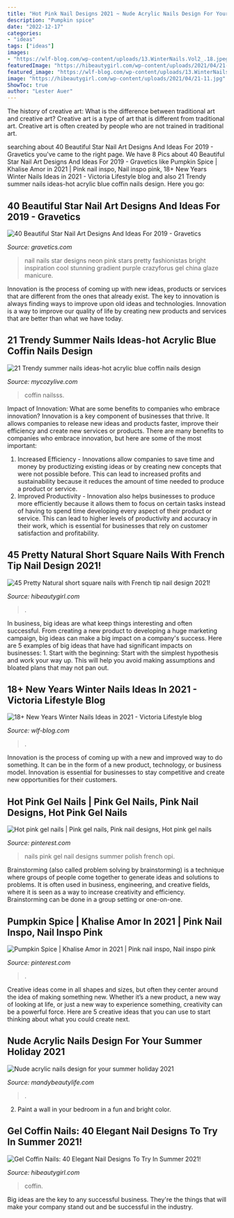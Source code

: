 ```yaml
---
title: "Hot Pink Nail Designs 2021 ~ Nude Acrylic Nails Design For Your Summer Holiday 2021"
description: "Pumpkin spice"
date: "2022-12-17"
categories:
- "ideas"
tags: ["ideas"]
images:
- "https://wlf-blog.com/wp-content/uploads/13.WinterNails.Vol2_.18.jpeg"
featuredImage: "https://hibeautygirl.com/wp-content/uploads/2021/04/21-11.jpg"
featured_image: "https://wlf-blog.com/wp-content/uploads/13.WinterNails.Vol2_.18.jpeg"
image: "https://hibeautygirl.com/wp-content/uploads/2021/04/21-11.jpg"
ShowToc: true
author: "Lester Auer"
---
```



The history of creative art: What is the difference between traditional art and creative art?
Creative art is a type of art that is different from traditional art. Creative art is often created by people who are not trained in traditional art.

	

		
searching about 40 Beautiful Star Nail Art Designs And Ideas For 2019 - Gravetics you've came to the right page. We have 8 Pics about 40 Beautiful Star Nail Art Designs And Ideas For 2019 - Gravetics like Pumpkin Spice | Khalise Amor in 2021 | Pink nail inspo, Nail inspo pink, 18+ New Years Winter Nails Ideas in 2021 - Viсtoria Lifestyle blog and also 21 Trendy summer nails ideas-hot acrylic blue coffin nails design. Here you go:
		
    
## 40 Beautiful Star Nail Art Designs And Ideas For 2019 - Gravetics

<img loading=lazy src="https://www.gravetics.com/wp-content/uploads/2017/02/Pink-Nail-With-Nite-Green-Stars.jpg" onerror="this.onerror=null;this.src='https://tse1.mm.bing.net/th?id=OIP.EHWerZFuSf67_7O94MZc3QHaHa&amp;pid=15.1';" alt="40 Beautiful Star Nail Art Designs And Ideas For 2019 - Gravetics">

_Source: gravetics.com_

>nail nails star designs neon pink stars pretty fashionistas bright inspiration cool stunning gradient purple crazyforus gel china glaze manicure. 

	

Innovation is the process of coming up with new ideas, products or services that are different from the ones that already exist. The key to innovation is always finding ways to improve upon old ideas and technologies. Innovation is a way to improve our quality of life by creating new products and services that are better than what we have today.

    
## 21 Trendy Summer Nails Ideas-hot Acrylic Blue Coffin Nails Design

<img loading=lazy src="https://mycozylive.com/wp-content/uploads/2020/07/8-1.png" onerror="this.onerror=null;this.src='https://tse1.mm.bing.net/th?id=OIP.ywNmouX0E78ibm8zS0XYRQHaJd&amp;pid=15.1';" alt="21 Trendy summer nails ideas-hot acrylic blue coffin nails design">

_Source: mycozylive.com_

>coffin nailsss. 

	

Impact of Innovation: What are some benefits to companies who embrace innovation?
Innovation is a key component of businesses that thrive. It allows companies to release new ideas and products faster, improve their efficiency and create new services or products. There are many benefits to companies who embrace innovation, but here are some of the most important: 
1. Increased Efficiency - Innovations allow companies to save time and money by productizing existing ideas or by creating new concepts that were not possible before. This can lead to increased profits and sustainability because it reduces the amount of time needed to produce a product or service. 
2. Improved Productivity - Innovation also helps businesses to produce more efficiently because it allows them to focus on certain tasks instead of having to spend time developing every aspect of their product or service. This can lead to higher levels of productivity and accuracy in their work, which is essential for businesses that rely on customer satisfaction and profitability.

    
## 45 Pretty Natural Short Square Nails With French Tip Nail Design 2021!

<img loading=lazy src="https://hibeautygirl.com/wp-content/uploads/2021/04/21-11.jpg" onerror="this.onerror=null;this.src='https://tse1.mm.bing.net/th?id=OIP.Cv41mdj-l3fCzNgyRDgAygHaLH&amp;pid=15.1';" alt="45 Pretty Natural short square nails with French tip nail design 2021!">

_Source: hibeautygirl.com_

>. 

	

In business, big ideas are what keep things interesting and often successful. From creating a new product to developing a huge marketing campaign, big ideas can make a big impact on a company's success. Here are 5 examples of big ideas that have had significant impacts on businesses: 1. Start with the beginning: Start with the simplest hypothesis and work your way up. This will help you avoid making assumptions and bloated plans that may not pan out. 
    
## 18+ New Years Winter Nails Ideas In 2021 - Viсtoria Lifestyle Blog

<img loading=lazy src="https://wlf-blog.com/wp-content/uploads/13.WinterNails.Vol2_.18.jpeg" onerror="this.onerror=null;this.src='https://tse1.mm.bing.net/th?id=OIP.kun0ypbiP8RuT6n5Z9DeVgHaH3&amp;pid=15.1';" alt="18+ New Years Winter Nails Ideas in 2021 - Viсtoria Lifestyle blog">

_Source: wlf-blog.com_

>. 

	

Innovation is the process of coming up with a new and improved way to do something. It can be in the form of a new product, technology, or business model. Innovation is essential for businesses to stay competitive and create new opportunities for their customers.

    
## Hot Pink Gel Nails | Pink Gel Nails, Pink Nail Designs, Hot Pink Gel Nails

<img loading=lazy src="https://i.pinimg.com/736x/f6/74/37/f6743793abf779b450a48fb52f655b20--pink-gel-nails-beauty-products.jpg" onerror="this.onerror=null;this.src='https://tse2.mm.bing.net/th?id=OIP.f0ciCGlpDJQsrcfZW0VOvgHaJ3&amp;pid=15.1';" alt="Hot pink gel nails | Pink gel nails, Pink nail designs, Hot pink gel nails">

_Source: pinterest.com_

>nails pink gel nail designs summer polish french opi. 

	

Brainstorming (also called problem solving by brainstorming) is a technique where groups of people come together to generate ideas and solutions to problems. It is often used in business, engineering, and creative fields, where it is seen as a way to increase creativity and efficiency. Brainstorming can be done in a group setting or one-on-one.

    
## Pumpkin Spice | Khalise Amor In 2021 | Pink Nail Inspo, Nail Inspo Pink

<img loading=lazy src="https://i.pinimg.com/736x/81/fe/55/81fe55769453f9d57951b43b4c66a3cf.jpg" onerror="this.onerror=null;this.src='https://tse4.mm.bing.net/th?id=OIP.WHnF5lzlOodTuMe0tBvWkwHaGo&amp;pid=15.1';" alt="Pumpkin Spice | Khalise Amor in 2021 | Pink nail inspo, Nail inspo pink">

_Source: pinterest.com_

>. 

	

Creative ideas come in all shapes and sizes, but often they center around the idea of making something new. Whether it’s a new product, a new way of looking at life, or just a new way to experience something, creativity can be a powerful force. Here are 5 creative ideas that you can use to start thinking about what you could create next.

    
## Nude Acrylic Nails Design For Your Summer Holiday 2021

<img loading=lazy src="https://mandybeautylife.com/wp-content/uploads/2021/06/7-3.jpg" onerror="this.onerror=null;this.src='https://tse1.mm.bing.net/th?id=OIP.UAfIZaWs3CEU7EjwYbm0sAHaLH&amp;pid=15.1';" alt="Nude acrylic nails design for your summer holiday 2021">

_Source: mandybeautylife.com_

>. 

	

2. Paint a wall in your bedroom in a fun and bright color.

    
## Gel Coffin Nails: 40 Elegant Nail Designs To Try In Summer 2021!

<img loading=lazy src="https://hibeautygirl.com/wp-content/uploads/2021/05/38-11.jpg" onerror="this.onerror=null;this.src='https://tse4.mm.bing.net/th?id=OIP.2E9KffajNHqE7uPHv1yl8QHaLH&amp;pid=15.1';" alt="Gel Coffin Nails: 40 Elegant Nail Designs To Try In Summer 2021!">

_Source: hibeautygirl.com_

>coffin. 

	

Big ideas are the key to any successful business. They're the things that will make your company stand out and be successful in the industry.

